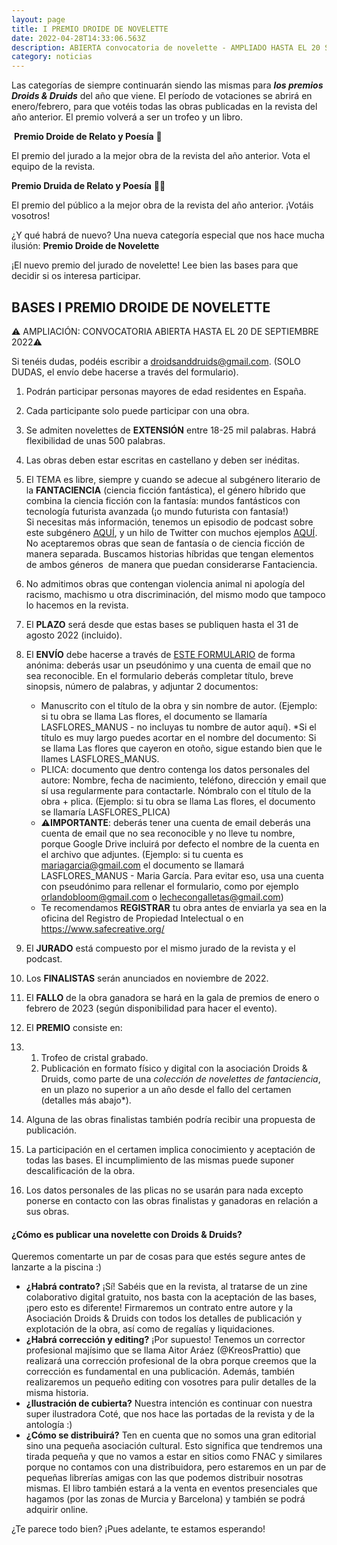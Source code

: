 ```yaml
---
layout: page
title: I PREMIO DROIDE DE NOVELETTE
date: 2022-04-28T14:33:06.563Z
description: ABIERTA convocatoria de novelette - AMPLIADO HASTA EL 20 SEPTIEMBRE
category: noticias
---
```

Las categorías de siempre continuarán siendo las mismas para ***los premios Droids & Druids*** del año que viene. El período de votaciones se abrirá en enero/febrero, para que votéis todas las obras publicadas en la revista del año anterior. El premio volverá a ser un trofeo y un libro.

 **Premio Droide de Relato y Poesía** 🤖

El premio del jurado a la mejor obra de la revista del año anterior. Vota el equipo de la revista.

**Premio Druida de Relato y Poesía** 🧙‍♀️

El premio del público a la mejor obra de la revista del año anterior. ¡Votáis vosotros!

¿Y qué habrá de nuevo? Una nueva categoría especial que nos hace mucha ilusión: **Premio Droide de Novelette**

¡El nuevo premio del jurado de novelette! Lee bien las bases para que decidir si os interesa participar.

## **BASES I PREMIO DROIDE DE NOVELETTE**

⚠️ AMPLIACIÓN: CONVOCATORIA ABIERTA HASTA EL 20 DE SEPTIEMBRE 2022⚠️ 

Si tenéis dudas, podéis escribir a [droidsanddruids@gmail.com](mailto:droidsanddruids@gmail.com). (SOLO DUDAS, el envío debe hacerse a través del formulario).

1. Podrán participar personas mayores de edad residentes en España.
2. Cada participante solo puede participar con una obra.
3. Se admiten novelettes de **EXTENSIÓN** entre 18-25 mil palabras. Habrá flexibilidad de unas 500 palabras.
4. Las obras deben estar escritas en castellano y deben ser inéditas.
5. El TEMA es libre, siempre y cuando se adecue al subgénero literario de la **FANTACIENCIA** (ciencia ficción fantástica), el género híbrido que combina la ciencia ficción con la fantasía: mundos fantásticos con tecnología futurista avanzada (¡o mundo futurista con fantasía!)\
   Si necesitas más información, tenemos un episodio de podcast sobre este subgénero [AQUÍ](https://droidsanddruids.com/podcast/2021/11/05/ddmag-x06-qu%C3%A9-es-fantaciencia.html), y un hilo de Twitter con muchos ejemplos [AQUÍ](https://twitter.com/DroidsAndDruids/status/1419982166864367628?s=20&t=zBQHwqU773cq2Ox2yguQbQ). \
   No aceptaremos obras que sean de fantasía o de ciencia ficción de manera separada. Buscamos historias híbridas que tengan elementos de ambos géneros  de manera que puedan considerarse Fantaciencia.
6. No admitimos obras que contengan violencia animal ni apología del racismo, machismo u otra discriminación, del mismo modo que tampoco lo hacemos en la revista. 
7. El **PLAZO** será desde que estas bases se publiquen hasta el 31 de agosto 2022 (incluido).
8. El **ENVÍO** debe hacerse a través de [ESTE FORMULARIO](https://forms.gle/hd5DrSw3brnxrRZh7) de forma anónima: deberás usar un pseudónimo y una cuenta de email que no sea reconocible. En el formulario deberás completar título, breve sinopsis, número de palabras, y adjuntar 2 documentos:

   * Manuscrito con el título de la obra y sin nombre de autor. (Ejemplo: si tu obra se llama Las flores, el documento se llamaría LASFLORES_MANUS - no incluyas tu nombre de autor aquí). *Si el título es muy largo puedes acortar en el nombre del documento: Si se llama Las flores que cayeron en otoño, sigue estando bien que le llames LASFLORES_MANUS.
   * PLICA: documento que dentro contenga los datos personales del autore: Nombre, fecha de nacimiento, teléfono, dirección y email que sí usa regularmente para contactarle. Nómbralo con el título de la obra + plica. (Ejemplo: si tu obra se llama Las flores, el documento se llamaría LASFLORES_PLICA)
   * ⚠️**IMPORTANTE**: deberás tener una cuenta de email deberás una cuenta de email que no sea reconocible y no lleve tu nombre, porque Google Drive incluirá por defecto el nombre de la cuenta en el archivo que adjuntes. (Ejemplo: si tu cuenta es [mariagarcia@gmail.com](mailto:mariagarcia@gmail.com) el documento se llamará LASFLORES_MANUS - Maria García. Para evitar eso, usa una cuenta con pseudónimo para rellenar el formulario, como por ejemplo [orlandobloom@gmail.com](mailto:orlandobloom@gmail.com) o [lechecongalletas@gmail.com](mailto:lechecongalletas@gmail.com))
   * Te recomendamos **REGISTRAR** tu obra antes de enviarla ya sea en la oficina del Registro de Propiedad Intelectual o en https://www.safecreative.org/
9. El **JURADO** está compuesto por el mismo jurado de la revista y el podcast. 
10. Los **FINALISTAS** serán anunciados en noviembre de 2022.
11. El **FALLO** de la obra ganadora se hará en la gala de premios de enero o febrero de 2023 (según disponibilidad para hacer el evento).
12. El **PREMIO** consiste en:
13. 1. Trofeo de cristal grabado.
    2. Publicación en formato físico y digital con la asociación Droids & Druids, como parte de una *colección de novelettes de fantaciencia*, en un plazo no superior a un año desde el fallo del certamen (detalles más abajo*).
14. Alguna de las obras finalistas también podría recibir una propuesta de publicación.
15. La participación en el certamen implica conocimiento y aceptación de todas las bases. El incumplimiento de las mismas puede suponer descalificación de la obra.
16. Los datos personales de las plicas no se usarán para nada excepto ponerse en contacto con las obras finalistas y ganadoras en relación a sus obras.

#### **¿Cómo es publicar una novelette con Droids & Druids?**

Queremos comentarte un par de cosas para que estés segure antes de lanzarte a la piscina :) 

* **¿Habrá contrato?** ¡Sí! Sabéis que en la revista, al tratarse de un zine colaborativo digital gratuito, nos basta con la aceptación de las bases, ¡pero esto es diferente! Firmaremos un contrato entre autore y la Asociación Droids & Druids con todos los detalles de publicación y explotación de la obra, así como de regalías y liquidaciones.
* **¿Habrá corrección y editing?** ¡Por supuesto! Tenemos un corrector profesional majísimo que se llama Aitor Aráez (@KreosPrattio) que realizará una corrección profesional de la obra porque creemos que la corrección es fundamental en una publicación. Además, también realizaremos un pequeño editing con vosotres para pulir detalles de la misma historia.
* **¿Ilustración de cubierta?** Nuestra intención es continuar con nuestra super ilustradora Coté, que nos hace las portadas de la revista y de la antología :)  
* **¿Cómo se distribuirá?** Ten en cuenta que no somos una gran editorial sino una pequeña asociación cultural. Esto significa que tendremos una tirada pequeña y que no vamos a estar en sitios como FNAC y similares porque no contamos con una distribuidora, pero estaremos en un par de pequeñas librerías amigas con las que podemos distribuir nosotras mismas. El libro también estará a la venta en eventos presenciales que hagamos (por las zonas de Murcia y Barcelona) y también se podrá adquirir online.

¿Te parece todo bien? ¡Pues adelante, te estamos esperando!